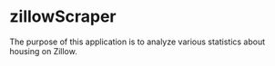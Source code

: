 # zillowScraper

The purpose of this application is to analyze various statistics about housing on Zillow.

